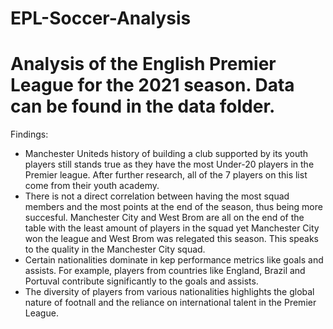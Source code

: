 # EPL-Soccer-Analysis
# Analysis of the English Premier League for the 2021 season. Data can be found in the data folder.
Findings: 
- Manchester Uniteds history of building a club supported by its youth players still stands true as they have the most Under-20 players in the Premier league. After further research, all of the 7 players on this list come from their youth academy.
- There is not a direct correlation between having the most squad members and the most points at the end of the season, thus being more succesful. Manchester City and West Brom are all on the end of the table with the least amount of players in the squad yet Manchester City won the league and West Brom was relegated this season. This speaks to the quality in the Manchester City squad.
- Certain nationalities dominate in kep performance metrics like goals and assists. For example, players from countries like England, Brazil and Portuval contribute significantly to the goals and assists.
- The diversity of players from various nationalities highlights the global nature of footnall and the reliance on international talent in the Premier League. 
